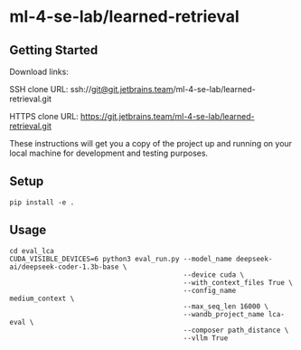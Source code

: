# ml-4-se-lab/learned-retrieval



## Getting Started

Download links:

SSH clone URL: ssh://git@git.jetbrains.team/ml-4-se-lab/learned-retrieval.git

HTTPS clone URL: https://git.jetbrains.team/ml-4-se-lab/learned-retrieval.git



These instructions will get you a copy of the project up and running on your local machine for development and testing purposes.

## Setup
```
pip install -e .
```


## Usage
```
cd eval_lca
CUDA_VISIBLE_DEVICES=6 python3 eval_run.py --model_name deepseek-ai/deepseek-coder-1.3b-base \
                                           --device cuda \
                                           --with_context_files True \
                                           --config_name medium_context \
                                           --max_seq_len 16000 \
                                           --wandb_project_name lca-eval \
                                           --composer path_distance \
                                           --vllm True
```
